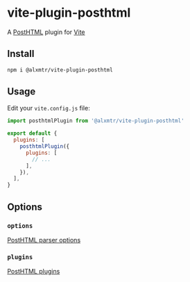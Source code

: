 # vite-plugin-posthtml
A [PostHTML](https://github.com/posthtml/posthtml) plugin for [Vite](https://vitejs.dev)

## Install
```bash
npm i @alxmtr/vite-plugin-posthtml
```

## Usage
Edit your `vite.config.js` file:
```js
import posthtmlPlugin from '@alxmtr/vite-plugin-posthtml'

export default {
  plugins: [
    posthtmlPlugin({
      plugins: [
        // ...
      ],
    }),
  ],
}
```

## Options

### `options`
[PostHTML parser options](https://posthtml.org/#/core?id=posthtml-options)

### `plugins`
[PostHTML plugins](https://github.com/posthtml/posthtml#plugins)
